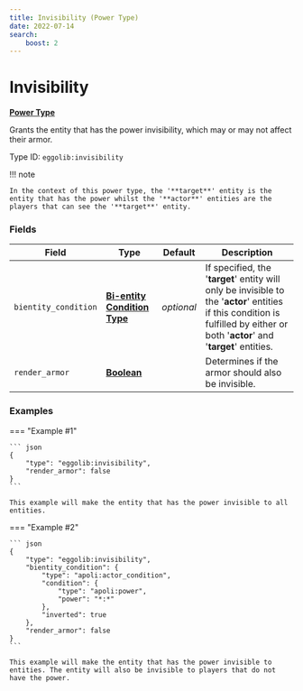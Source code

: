 ```yaml
---
title: Invisibility (Power Type)
date: 2022-07-14
search:
    boost: 2
---
```


#   Invisibility

**[Power Type]**

Grants the entity that has the power invisibility, which may or may not affect their armor.

Type ID: `eggolib:invisibility`


!!! note

    In the context of this power type, the '**target**' entity is the entity that has the power whilst the '**actor**' entities are the players that can see the '**target**' entity.


### Fields

Field | Type | Default | Description
------|------|---------|------------
`bientity_condition` | **[Bi-entity Condition Type]** | *optional* | If specified, the '**target**' entity will only be invisible to the '**actor**' entities if this condition is fulfilled by either or both '**actor**' and '**target**' entities.
`render_armor` | **[Boolean]** | | Determines if the armor should also be invisible.


### Examples

=== "Example #1"

    ``` json
    {
        "type": "eggolib:invisibility",
        "render_armor": false
    }
    ```

    This example will make the entity that has the power invisible to all entities.


=== "Example #2"

    ``` json
    {
        "type": "eggolib:invisibility",
        "bientity_condition": {
            "type": "apoli:actor_condition",
            "condition": {
                "type": "apoli:power",
                "power": "*:*"
            },
            "inverted": true
        },
        "render_armor": false
    }
    ```

    This example will make the entity that has the power invisible to entities. The entity will also be invisible to players that do not have the power.



[Power Type]: ../power_types.md
[Bi-entity Condition Type]: https://origins.readthedocs.io/en/latest/types/bientity_condition_types
[Boolean]: https://origins.readthedocs.io/en/latest/types/data_types/boolean

